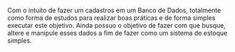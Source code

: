 Com o intuito de fazer um cadastros em um Banco de Dados, totalmente como forma de estudos para realizar boas práticas e de forma simples executar este objetivo. Ainda possuo o objetivo de fazer com que busque, altere e manipule esses dados a fim de fazer como um sistema de estoque simples.

